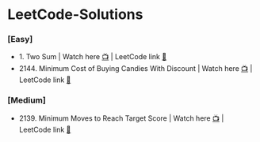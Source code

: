 # LeetCode-Solutions

<h3>[Easy]</h3>
<ul>
  <li>1. Two Sum  |  Watch here <a href="https://www.youtube.com/watch?v=xfrMupld-eQ">📺</a>  |  LeetCode link <a href="https://leetcode.com/problems/two-sum/">🔗</a></li>
  <li>2144. Minimum Cost of Buying Candies With Discount |  Watch here <a href="https://youtu.be/tq50lXY171E">📺</a>  |  LeetCode link <a href="https://leetcode.com/problems/minimum-cost-of-buying-candies-with-discount/">🔗</a></li>
</ul>

<h3>[Medium]</h3>
<ul>
  <li>2139. Minimum Moves to Reach Target Score  |  Watch here <a href="https://www.youtube.com/watch?v=VehsFCXDd4c">📺</a>  |  LeetCode link <a href="https://leetcode.com/problems/minimum-moves-to-reach-target-score/">🔗</a></li>
</ul>
